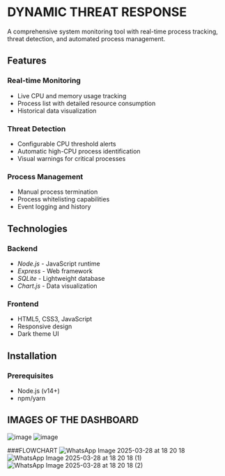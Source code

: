  # DYNAMIC THREAT RESPONSE
A comprehensive system monitoring tool with real-time process tracking, threat detection, and automated process management.

## Features

###  Real-time Monitoring
- Live CPU and memory usage tracking
- Process list with detailed resource consumption
- Historical data visualization

###  Threat Detection
- Configurable CPU threshold alerts
- Automatic high-CPU process identification
- Visual warnings for critical processes

###  Process Management
- Manual process termination
- Process whitelisting capabilities
- Event logging and history

## Technologies

### Backend
- *Node.js* - JavaScript runtime
- *Express* - Web framework
- *SQLite* - Lightweight database
- *Chart.js* - Data visualization

### Frontend
- HTML5, CSS3, JavaScript
- Responsive design
- Dark theme UI

## Installation

### Prerequisites
- Node.js (v14+)
- npm/yarn

## IMAGES OF THE DASHBOARD
![image](https://github.com/user-attachments/assets/a73677c1-41d5-44ac-8d35-be9f13b355fd)
![image](https://github.com/user-attachments/assets/f1354b0f-2624-4da1-9fb5-d778230ac951)


###FLOWCHART
![WhatsApp Image 2025-03-28 at 18 20 18](https://github.com/user-attachments/assets/d5418d99-3b25-430f-826d-9cfda63f25c4)
![WhatsApp Image 2025-03-28 at 18 20 18 (1)](https://github.com/user-attachments/assets/78cfb4af-62fc-451f-9f45-27f2b5aff609)
![WhatsApp Image 2025-03-28 at 18 20 18 (2)](https://github.com/user-attachments/assets/d1722d5c-b92d-4eee-9aac-e763ab68a44e)



